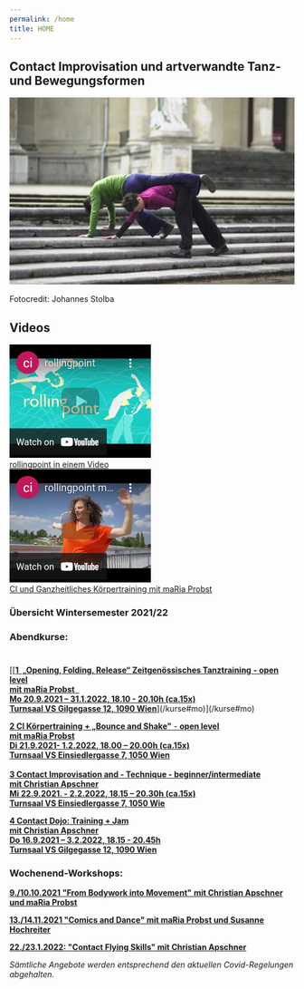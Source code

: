 ```yaml
---
permalink: /home
title: HOME
---
```

## [](#1)Contact Improvisation und artverwandte Tanz-und Bewegungsformen

![Christian und maRia tanzen Contact Improvisation auf einer Stiege](/assets/uploads/dsc_1901_klein.jpg "Contact Improvisation")

Fotocredit: Johannes Stolba

## Videos

<div class="imglink"><a target="_blank" href="https://www.youtube.com/watch?v=kp3DqzN1Ldo"><img src="/assets/uploads/video_vorschau_rollingpoint.png" /><div>rollingpoint in einem Video</div></a></div>

<div class="imglink"><a target="_blank" href="https://www.youtube.com/watch?v=kp3DqzN1Ldo"><img src="/assets/uploads/video_vorschau_maria.png" /><div>CI und Ganzheitliches Körpertraining mit maRia Probst</div></a></div>

### **Übersicht Wintersemester 2021/22**

### **Abendkurse:**

### <div class="named-anchor" id="1"></div>

\
[](/kurse#mo)[[[**1  „Opening, Folding, Release“ Zeitgenössisches Tanztraining** **\- open level**\
**mit maRia Probst**  \
**Mo 20.9.2021 – 31.1.2022, 18.10 - 20.10h (ca.15x)**\
**Turnsaal VS Gilgegasse 12, 1090 Wien**](mo)](/kurse#mo)](/kurse#mo)[](/kurse#mo)

[**2 CI Körpertraining + „Bounce and Shake"** - **open level**\
**mit maRia Probst**\
**Di 21.9.2021- 1.2.2022, 18.00 – 20.00h (ca.15x)**\
**Turnsaal VS Einsiedlergasse 7, 1050 Wien**](/kurse#di)\
\
[**3 Contact Improvisation and - Technique - beginner/intermediate**\
**mit Christian Apschner**\
**Mi 22.9.2021. - 2.2.2022, 18.15 – 20.30h (ca.15x)**\
**Turnsaal VS Einsiedlergasse 7, 1050 Wie**](/kurse#mi)

[**4 Contact Dojo: Training + Jam**\
**mit Christian Apschner**\
**Do 16.9.2021 – 3.2.2022, 18.15 - 20.45h**\
**Turnsaal VS Gilgegasse 12, 1090 Wien**](/dojo)

### **Wochenend-Workshops:**

[**9./10.10.2021 "From Bodywork into Movement"** **mit Christian Apschner und maRia Probst**](/workshops#bodywork)

**[13./14.11.2021 "Comics and Dance" mit maRia Probst und Susanne Hochreiter](/workshops#comics)**

**[22./23.1.2022: "Contact Flying Skills" mit Christian Apschner](/workshops#flying)**

*Sämtliche Angebote werden entsprechend den aktuellen Covid-Regelungen abgehalten.*
